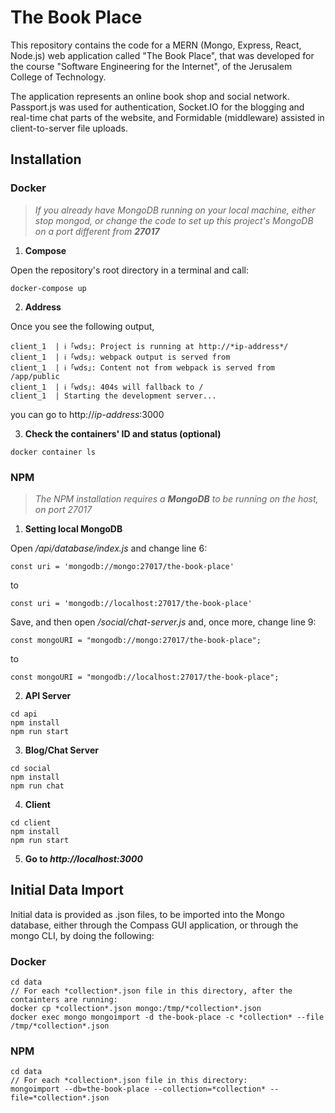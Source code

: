 # The Book Place

This repository contains the code for a MERN (Mongo, Express, React, Node.js) web application called "The Book Place", that was developed for the course "Software Engineering for the Internet", of the Jerusalem College of Technology.

The application represents an online book shop and social network. Passport.js was used for authentication, Socket.IO for the blogging and real-time chat parts of the website, and Formidable (middleware) assisted in client-to-server file uploads.

## Installation

### Docker
>*If you already have MongoDB running on your local machine, either stop mongod, or change the code to set up this project's MongoDB on a port different from **27017***

1. **Compose**

Open the repository's root directory in a terminal and call:
```
docker-compose up
```

2. **Address**

Once you see the following output,
```
client_1  | ℹ ｢wds｣: Project is running at http://*ip-address*/
client_1  | ℹ ｢wds｣: webpack output is served from 
client_1  | ℹ ｢wds｣: Content not from webpack is served from /app/public
client_1  | ℹ ｢wds｣: 404s will fallback to /
client_1  | Starting the development server...
```
you can go to http://*ip-address*:3000

3. **Check the containers' ID and status (optional)**
```
docker container ls
```

### NPM

>*The NPM installation requires a **MongoDB** to be running on the host, on port 27017*

1. **Setting local MongoDB**

  Open */api/database/index.js* and change line 6:
```
const uri = 'mongodb://mongo:27017/the-book-place'
```
  to
```
const uri = 'mongodb://localhost:27017/the-book-place'
```
  Save, and then open */social/chat-server.js* and, once more, change line 9:
```
const mongoURI = "mongodb://mongo:27017/the-book-place"; 
```
  to
```
const mongoURI = "mongodb://localhost:27017/the-book-place"; 
```

2. **API Server**
```
cd api
npm install
npm run start
```

3. **Blog/Chat Server**
```
cd social
npm install
npm run chat
```

4. **Client**
```
cd client
npm install
npm run start
```

5. **Go to *http://localhost:3000***

## Initial Data Import

Initial data is provided as .json files, to be imported into the Mongo database, either through the Compass GUI application, or through the mongo CLI, by doing the following:

### Docker
```
cd data
// For each *collection*.json file in this directory, after the containters are running:
docker cp *collection*.json mongo:/tmp/*collection*.json
docker exec mongo mongoimport -d the-book-place -c *collection* --file /tmp/*collection*.json
```

### NPM
```
cd data
// For each *collection*.json file in this directory:
mongoimport --db=the-book-place --collection=*collection* --file=*collection*.json
```
